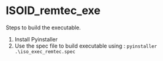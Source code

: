 ﻿# ISOID_remtec_exe


Steps to build the executable.
1) Install Pyinstaller
2) Use the spec file to build executable using : `pyinstaller .\iso_exec_remtec.spec`
